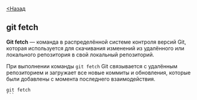 [<Назад](readme.md)
## git fetch

**Git fetch** — команда в распределённой системе контроля версий Git, которая используется для скачивания изменений из удалённого или локального репозитория в свой локальный репозиторий.  

При выполнении команды `git fetch` Git связывается с удалённым репозиторием и загружает все новые коммиты и обновления, которые были добавлены с момента последнего взаимодействия.
````
git fetch 
```